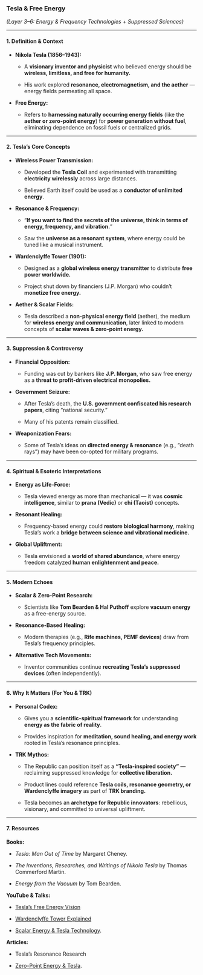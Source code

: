 ### **Tesla & Free Energy**

_(Layer 3–6: Energy & Frequency Technologies + Suppressed Sciences)_

---

#### **1. Definition & Context**

- **Nikola Tesla (1856–1943):**
    
    - A **visionary inventor and physicist** who believed energy should be **wireless, limitless, and free for humanity.**
        
    - His work explored **resonance, electromagnetism, and the aether** — energy fields permeating all space.
        
- **Free Energy:**
    
    - Refers to **harnessing naturally occurring energy fields** (like the **aether or zero-point energy**) for **power generation without fuel**, eliminating dependence on fossil fuels or centralized grids.
        

---

#### **2. Tesla’s Core Concepts**

- **Wireless Power Transmission:**
    
    - Developed the **Tesla Coil** and experimented with transmitting **electricity wirelessly** across large distances.
        
    - Believed Earth itself could be used as a **conductor of unlimited energy**.
        
- **Resonance & Frequency:**
    
    - “**If you want to find the secrets of the universe, think in terms of energy, frequency, and vibration.**”
        
    - Saw the **universe as a resonant system**, where energy could be tuned like a musical instrument.
        
- **Wardenclyffe Tower (1901):**
    
    - Designed as a **global wireless energy transmitter** to distribute **free power worldwide.**
        
    - Project shut down by financiers (J.P. Morgan) who couldn’t **monetize free energy.**
        
- **Aether & Scalar Fields:**
    
    - Tesla described a **non-physical energy field** (aether), the medium for **wireless energy and communication**, later linked to modern concepts of **scalar waves & zero-point energy.**
        

---

#### **3. Suppression & Controversy**

- **Financial Opposition:**
    
    - Funding was cut by bankers like **J.P. Morgan**, who saw free energy as a **threat to profit-driven electrical monopolies.**
        
- **Government Seizure:**
    
    - After Tesla’s death, the **U.S. government confiscated his research papers**, citing “national security.”
        
    - Many of his patents remain classified.
        
- **Weaponization Fears:**
    
    - Some of Tesla’s ideas on **directed energy & resonance** (e.g., “death rays”) may have been co-opted for military programs.
        

---

#### **4. Spiritual & Esoteric Interpretations**

- **Energy as Life-Force:**
    
    - Tesla viewed energy as more than mechanical — it was **cosmic intelligence**, similar to **prana (Vedic)** or **chi (Taoist)** concepts.
        
- **Resonant Healing:**
    
    - Frequency-based energy could **restore biological harmony**, making Tesla’s work a **bridge between science and vibrational medicine.**
        
- **Global Upliftment:**
    
    - Tesla envisioned a **world of shared abundance**, where energy freedom catalyzed **human enlightenment and peace.**
        

---

#### **5. Modern Echoes**

- **Scalar & Zero-Point Research:**
    
    - Scientists like **Tom Bearden & Hal Puthoff** explore **vacuum energy** as a free-energy source.
        
- **Resonance-Based Healing:**
    
    - Modern therapies (e.g., **Rife machines, PEMF devices**) draw from Tesla’s frequency principles.
        
- **Alternative Tech Movements:**
    
    - Inventor communities continue **recreating Tesla’s suppressed devices** (often independently).
        

---

#### **6. Why It Matters (For You & TRK)**

- **Personal Codex:**
    
    - Gives you a **scientific-spiritual framework** for understanding **energy as the fabric of reality**.
        
    - Provides inspiration for **meditation, sound healing, and energy work** rooted in Tesla’s resonance principles.
        
- **TRK Mythos:**
    
    - The Republic can position itself as a **“Tesla-inspired society”** — reclaiming suppressed knowledge for **collective liberation.**
        
    - Product lines could reference **Tesla coils, resonance geometry, or Wardenclyffe imagery** as part of **TRK branding.**
        
    - Tesla becomes an **archetype for Republic innovators**: rebellious, visionary, and committed to universal upliftment.
        

---

#### **7. Resources**

**Books:**

- _Tesla: Man Out of Time_ by Margaret Cheney.
    
- _The Inventions, Researches, and Writings of Nikola Tesla_ by Thomas Commerford Martin.
    
- _Energy from the Vacuum_ by Tom Bearden.
    

**YouTube & Talks:**

- [Tesla’s Free Energy Vision](https://www.youtube.com/watch?v=F6dj5u4cQqU)
    
- [Wardenclyffe Tower Explained](https://www.youtube.com/watch?v=Q0cS1fYDY1Q)
    
- [Scalar Energy & Tesla Technology](https://www.youtube.com/watch?v=1t1g4zvJrQ8).
    

**Articles:**

- Tesla’s Resonance Research
    
- [Zero-Point Energy & Tesla](https://www.researchgate.net/publication/324587553).